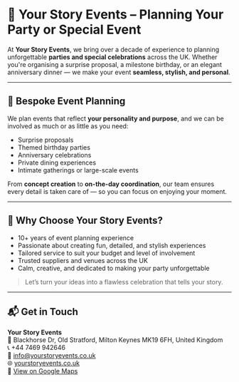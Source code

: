 # 🎉 Your Story Events – Planning Your Party or Special Event

At **Your Story Events**, we bring over a decade of experience to planning unforgettable **parties and special celebrations** across the UK. Whether you're organising a surprise proposal, a milestone birthday, or an elegant anniversary dinner — we make your event **seamless, stylish, and personal**.

---

## 🥂 Bespoke Event Planning

We plan events that reflect **your personality and purpose**, and we can be involved as much or as little as you need:

- Surprise proposals  
- Themed birthday parties  
- Anniversary celebrations  
- Private dining experiences  
- Intimate gatherings or large-scale events  

From **concept creation** to **on-the-day coordination**, our team ensures every detail is taken care of — so you can focus on enjoying your moment.

---

## 🌟 Why Choose Your Story Events?

- 10+ years of event planning experience  
- Passionate about creating fun, detailed, and stylish experiences  
- Tailored service to suit your budget and level of involvement  
- Trusted suppliers and venues across the UK  
- Calm, creative, and dedicated to making your party unforgettable  

> Let’s turn your ideas into a flawless celebration that tells your story.

---

## 📬 Get in Touch

**Your Story Events**  
📍 Blackhorse Dr, Old Stratford, Milton Keynes MK19 6FH, United Kingdom  
📞 +44 7469 942646  
📧 [info@yourstoryevents.co.uk](mailto:info@yourstoryevents.co.uk)  
🌐 [yourstoryevents.co.uk](https://www.yourstoryevents.co.uk/)  
📌 [View on Google Maps](https://maps.app.goo.gl/7UV8CVRHY1jdP6rJ9)
